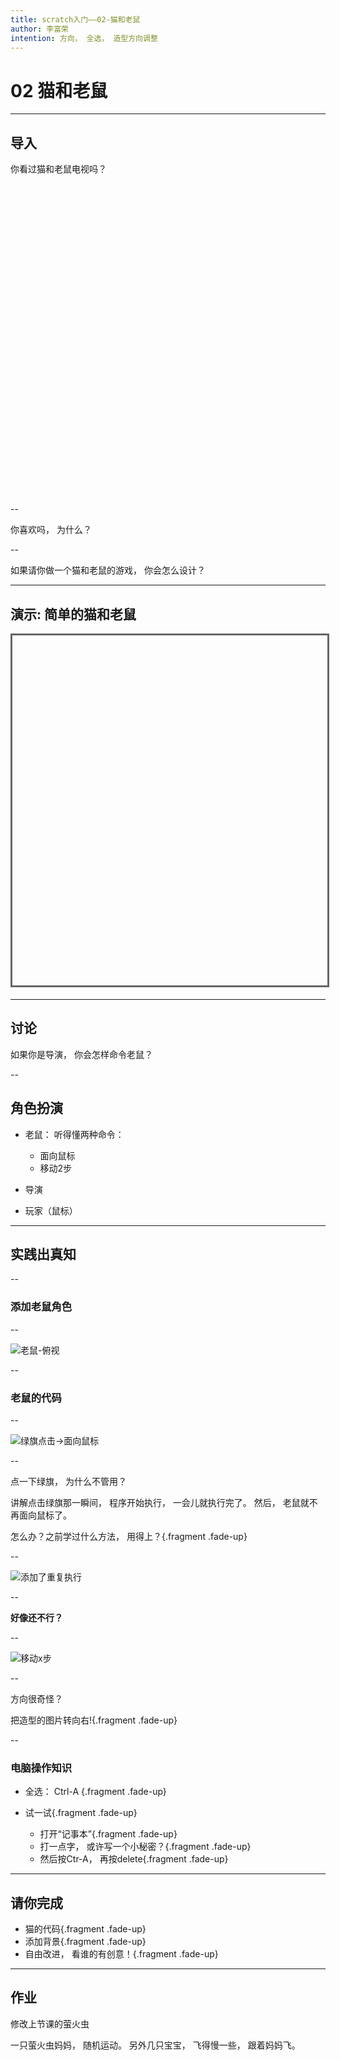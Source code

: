 ```yaml
---
title: scratch入门——02-猫和老鼠
author: 李富荣
intention: 方向， 全选， 造型方向调整
---
```


# 02 猫和老鼠

---

## 导入

你看过猫和老鼠电视吗？
<iframe height=498 width=510 data-src='http://player.youku.com/embed/XNDQwODE1MDk3Ng==' frameborder=0 'allowfullscreen'></iframe>

--

你喜欢吗， 为什么？

--

如果请你做一个猫和老鼠的游戏， 你会怎么设计？

---

## 演示: 简单的猫和老鼠

<iframe data-src="https://kada.163.com/project/4001161-2235071.htm" width="800" height="560" frameborder="0" marginwidth="0" marginheight="0" scrolling="yes" style="border:3px solid #666; margin-bottom:5px; max-width: 100%;" allowfullscreen=""></iframe>

---

## 讨论

如果你是导演， 你会怎样命令老鼠？

--

## 角色扮演

- 老鼠： 听得懂两种命令：
  - 面向鼠标
  - 移动2步

- 导演

- 玩家（鼠标）


---

## 实践出真知

--

### 添加老鼠角色

--

![老鼠-俯视](https://i.loli.net/2019/10/31/FKqXuRWU1doGJZb.png)

--

### 老鼠的代码

--

![绿旗点击->面向鼠标](https://i.loli.net/2019/10/31/tz5axJsNOYHS1y9.png)

--

点一下绿旗， 为什么不管用？

<aside class="notes">
    讲解点击绿旗那一瞬间， 程序开始执行， 一会儿就执行完了。
    然后， 老鼠就不再面向鼠标了。
</aside>

怎么办？之前学过什么方法， 用得上？{.fragment .fade-up}


--

![添加了重复执行](https://i.loli.net/2019/10/31/uaSkMtrvG2Q7xK3.png)

--

**好像还不行？**

--

![移动x步](https://i.loli.net/2019/10/31/iV5rlgRfCEb8doN.png)

--

方向很奇怪？

把造型的图片转向右!{.fragment .fade-up}

--

### 电脑操作知识

- 全选： Ctrl-A  {.fragment .fade-up}

- 试一试{.fragment .fade-up}
  - 打开“记事本”{.fragment .fade-up}
  - 打一点字， 或许写一个小秘密？{.fragment .fade-up}
  - 然后按Ctr-A， 再按delete{.fragment .fade-up}

---

## 请你完成

- 猫的代码{.fragment .fade-up}
- 添加背景{.fragment .fade-up}
- 自由改进， 看谁的有创意！{.fragment .fade-up}

---

## 作业

修改上节课的萤火虫

一只萤火虫妈妈， 随机运动。
另外几只宝宝， 飞得慢一些， 跟着妈妈飞。


